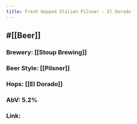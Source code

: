 ```yaml
---
title: Fresh Hopped Italian Pilsner - El Dorado
---
```


## #[[Beer]]
### Brewery: [[Stoup Brewing]]

### Beer Style: [[Pilsner]]

### Hops: [[El Dorado]]

### AbV: 5.2%

### Link: 
